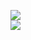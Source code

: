 [![](https://img.shields.io/badge/Made%20With-Github%20Spray-lightgrey.svg?style=for-the-badge&logo=github)](https://github.com/Annihil/github-spray#1906)  
[![](https://i.imgur.com/2DrTn0Z.gif)](https://github.com/Annihil/github-spray)